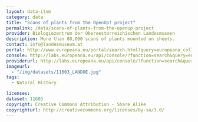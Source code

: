 ```yaml
---
layout: data-item
category: data
title: "Scans of plants from the OpenUp! project"
permalink: /data/scans-of-plants-from-the-openup-project
provider: Biologiezentrum der Oberoesterreichischen Landesmuseen
description: More than 80,000 scans of plants mounted on sheets.
contact: info@landesmuseum.at
portal: http://www.europeana.eu/portal/search.html?query=europeana_collectionName%3A11603*&rows=12
console: http://labs.europeana.eu/api/console/?function=search&query=europeana_collectionName%3A11603*&rows=12
providerurl: http://labs.europeana.eu/api/console/?function=search&query=europeana_collectionName%3A11603*&rows=12
imageurl:
  - "/img/datasets/11603_LANDOE.jpg"
tags:
  - Natural History

licenses:
dataset: 11603
copyright: Creative Commons Attribution - Share Alike
copyrighturl: http://creativecommons.org/licenses/by-sa/3.0/
---
```

